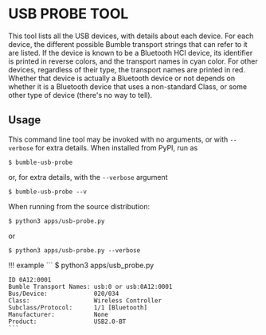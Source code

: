 USB PROBE TOOL
==============

This tool lists all the USB devices, with details about each device.
For each device, the different possible Bumble transport strings that can
refer to it are listed. 
If the device is known to be a Bluetooth HCI device, its identifier is printed 
in reverse colors, and the transport names in cyan color.
For other devices, regardless of their type, the transport names are printed
in red. Whether that device is actually a Bluetooth device or not depends on
whether it is a Bluetooth device that uses a non-standard Class, or some other
type of device (there's no way to tell).

## Usage

This command line tool may be invoked with no arguments, or with `--verbose`
for extra details.
When installed from PyPI, run as
```
$ bumble-usb-probe
```

or, for extra details, with the `--verbose` argument
```
$ bumble-usb-probe --v
```

When running from the source distribution:
```
$ python3 apps/usb-probe.py
```

or 

```
$ python3 apps/usb-probe.py --verbose
```

!!! example
    ```
    $ python3 apps/usb_probe.py 

    ID 0A12:0001
    Bumble Transport Names: usb:0 or usb:0A12:0001
    Bus/Device:             020/034
    Class:                  Wireless Controller
    Subclass/Protocol:      1/1 [Bluetooth]
    Manufacturer:           None
    Product:                USB2.0-BT
    ```